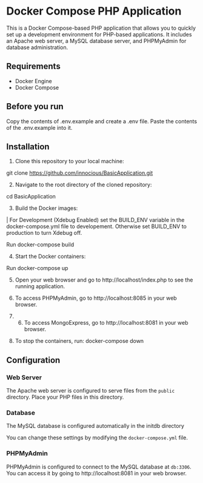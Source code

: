 # Docker Compose PHP Application

This is a Docker Compose-based PHP application that allows you to quickly set up a development environment for PHP-based applications. It includes an Apache web server, a MySQL database server, and PHPMyAdmin for database administration.

## Requirements

- Docker Engine
- Docker Compose

## Before you run

Copy the contents of .env.example and create a .env file. Paste the contents of the .env.example into it.

## Installation

1. Clone this repository to your local machine:

git clone https://github.com/innocious/BasicApplication.git

2. Navigate to the root directory of the cloned repository:

cd BasicApplication

3. Build the Docker images:
 
 | For Development (Xdebug Enabled) set the BUILD_ENV variable in the docker-compose.yml file to developement.
 Otherwise set BUILD_ENV to production to turn Xdebug off.

Run docker-compose build

4. Start the Docker containers:

Run docker-compose up

5. Open your web browser and go to http://localhost/index.php to see the running application.

6. To access PHPMyAdmin, go to http://localhost:8085 in your web browser.

7. 6. To access MongoExpress, go to http://localhost:8081 in your web browser.

7. To stop the containers, run: docker-compose down


## Configuration

### Web Server

The Apache web server is configured to serve files from the `public` directory. Place your PHP files in this directory.

### Database

The MySQL database is configured automatically in the initdb directory

You can change these settings by modifying the `docker-compose.yml` file.

### PHPMyAdmin

PHPMyAdmin is configured to connect to the MySQL database at `db:3306`. You can access it by going to http://localhost:8081 in your web browser.
